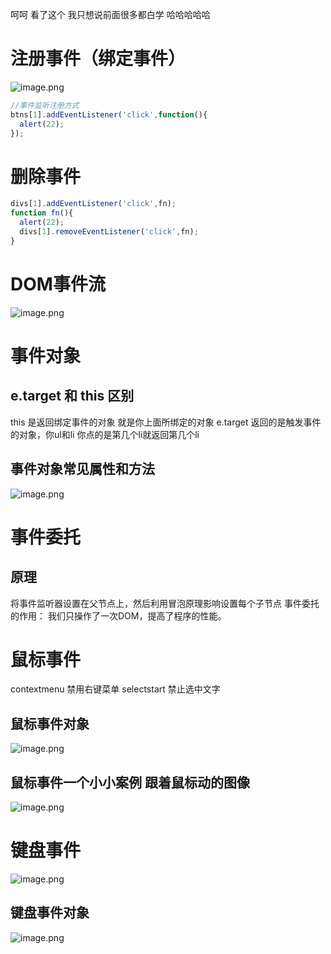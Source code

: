 呵呵 看了这个 我只想说前面很多都白学 哈哈哈哈哈
# 注册事件（绑定事件）
![image.png](https://cdn.nlark.com/yuque/0/2023/png/33778458/1673321036080-bf552c6b-8042-4fca-a15c-9c30a7d2a07c.png#averageHue=%23eff2ef&clientId=uaa21b619-9e93-4&from=paste&height=333&id=u7fecc833&originHeight=424&originWidth=1481&originalType=binary&ratio=1&rotation=0&showTitle=false&size=288030&status=done&style=none&taskId=uea3dbbf9-4f86-41bc-bb62-958320cdf10&title=&width=1161.5686491717292)
```javascript
//事件监听注册方式
btns[1].addEventListener('click',function(){
  alert(22);
});
```
# 删除事件
```javascript
divs[1].addEventListener('click',fn);
function fn(){
  alert(22);
  divs[1].removeEventListener('click',fn);
}
```
# DOM事件流
![image.png](https://cdn.nlark.com/yuque/0/2023/png/33778458/1673321958176-bb816134-6ad3-400a-86f8-91cb420d7f56.png#averageHue=%23f1f4f1&clientId=uaa21b619-9e93-4&from=paste&height=445&id=ud8e388d6&originHeight=567&originWidth=1333&originalType=binary&ratio=1&rotation=0&showTitle=false&size=341346&status=done&style=none&taskId=u230bfea9-dc6e-4915-8a84-c5eb9300ec9&title=&width=1045.4902156285718)
# 事件对象
## e.target 和 this 区别
this  是返回绑定事件的对象 就是你上面所绑定的对象
e.target 返回的是触发事件的对象，你ul和li  你点的是第几个li就返回第几个li
## 事件对象常见属性和方法
![image.png](https://cdn.nlark.com/yuque/0/2023/png/33778458/1673322442862-c421ed0c-0c61-41ac-aa84-dece20789967.png#averageHue=%23f8fbf8&clientId=uaa21b619-9e93-4&from=paste&height=444&id=ub1d81856&originHeight=566&originWidth=1411&originalType=binary&ratio=1&rotation=0&showTitle=false&size=312392&status=done&style=none&taskId=u19b8e702-9200-4873-b57e-b2ac9b041bb&title=&width=1106.6666873607765)
# 事件委托
## 原理
将事件监听器设置在父节点上，然后利用冒泡原理影响设置每个子节点
事件委托的作用： 我们只操作了一次DOM，提高了程序的性能。
# 鼠标事件
contextmenu 禁用右键菜单
selectstart 禁止选中文字
## 鼠标事件对象
![image.png](https://cdn.nlark.com/yuque/0/2023/png/33778458/1673325081112-e0460621-9dee-4676-a29c-b98c2bf28d93.png#averageHue=%231d201d&clientId=uaa21b619-9e93-4&from=paste&height=486&id=u89b3a627&originHeight=620&originWidth=943&originalType=binary&ratio=1&rotation=0&showTitle=false&size=359119&status=done&style=none&taskId=ud83bafee-6b0a-439d-ab0f-1c46559f019&title=&width=739.6078569675493)
## 鼠标事件一个小小案例   跟着鼠标动的图像
![image.png](https://cdn.nlark.com/yuque/0/2023/png/33778458/1673325292160-00308763-cf1f-41a6-af31-15e9f77d0ef1.png#averageHue=%23f3f6f3&clientId=uaa21b619-9e93-4&from=paste&height=395&id=u79b43f89&originHeight=503&originWidth=1254&originalType=binary&ratio=1&rotation=0&showTitle=false&size=197827&status=done&style=none&taskId=u30ada437-add1-43a9-bfb7-3d2e0b35fc8&title=&width=983.5294301562109)
# 键盘事件
![image.png](https://cdn.nlark.com/yuque/0/2023/png/33778458/1673329366779-a15c43c2-445a-4e2c-b7a2-d1d476b767e6.png#averageHue=%23f9fcf9&clientId=uaa21b619-9e93-4&from=paste&height=516&id=u917c9edb&originHeight=658&originWidth=1349&originalType=binary&ratio=1&rotation=0&showTitle=false&size=321510&status=done&style=none&taskId=u5565c26b-a66f-4ad2-8aa7-49f3fd60316&title=&width=1058.0392354710755)
## 键盘事件对象
![image.png](https://cdn.nlark.com/yuque/0/2023/png/33778458/1673329499382-185faa41-081b-48a4-a862-e5488fb81298.png#averageHue=%23fbfefb&clientId=uaa21b619-9e93-4&from=paste&height=419&id=ubab2428d&originHeight=534&originWidth=1428&originalType=binary&ratio=1&rotation=0&showTitle=false&size=224069&status=done&style=none&taskId=u36364b78-d248-4c35-9dfc-c87c2aef585&title=&width=1120.0000209434363)
